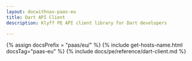 ```yaml
---
layout: docwithnav-paas-eu
title: Dart API Client
description: Klyff PE API client library for Dart developers

---
```

 
{% assign docsPrefix = "paas/eu/" %}
{% include get-hosts-name.html docsTag="paas-eu" %}
{% include docs/pe/reference/dart-client.md %}